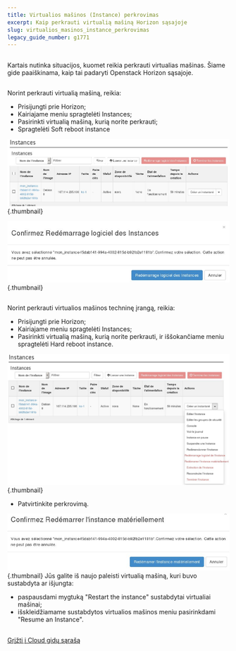```yaml
---
title: Virtualios mašinos (Instance) perkrovimas
excerpt: Kaip perkrauti virtualią mašiną Horizon sąsajoje
slug: virtualios_masinos_instance_perkrovimas
legacy_guide_number: g1771
---
```



## 
Kartais nutinka situacijos, kuomet reikia perkrauti virtualias mašinas. Šiame gide paaiškinama, kaip tai padaryti Openstack Horizon sąsajoje.


## 
Norint perkrauti virtualią mašiną, reikia:


- Prisijungti prie Horizon;
- Kairiajame meniu spragtelėti Instances;
- Pasirinkti virtualią mašiną, kurią norite perkrauti;
- Spragtelėti Soft reboot instance



![- Patvirtinkite perkrovimą.](images/img_2619.jpg){.thumbnail}

![](images/img_2620.jpg){.thumbnail}


## 
Norint perkrauti virtualios mašinos techninę įrangą, reikia:


- Prisijungti prie Horizon;
- Kairiajame meniu spragtelėti Instances;
- Pasirinkti virtualią mašiną, kurią norite perkrauti, ir iššokančiame meniu spragtelėti Hard reboot instance.



![](images/img_2621.jpg){.thumbnail}

- Patvirtinkite perkrovimą.



![](images/img_2622.jpg){.thumbnail}
Jūs galite iš naujo paleisti virtualią mašiną, kuri buvo sustabdyta ar išjungta:

- paspausdami mygtuką "Restart the instance" sustabdytai virtualiai mašinai;
- išskleidžiamame sustabdytos virtualios mašinos meniu pasirinkdami "Resume an Instance".




## 
[Grįžti į Cloud gidų sąrašą]({legacy}1785)


